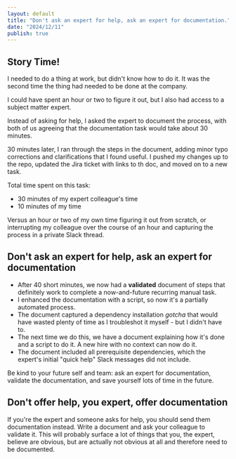 ```yaml
---
layout: default
title: "Don't ask an expert for help, ask an expert for documentation."
date: "2024/12/11"
publish: true
---
```


## Story Time!

I needed to do a thing at work, but didn't know how to do it. It was the second time the thing had needed to be done at the company.

I could have spent an hour or two to figure it out, but I also had access to a subject matter expert.

Instead of asking for help, I asked the expert to document the process, with both of us agreeing that the documentation task would take about 30 minutes.

30 minutes later, I ran through the steps in the document, adding minor typo corrections and clarifications that I found useful. I pushed my changes up to the repo, updated the Jira ticket with links to th doc, and moved on to a new task.

Total time spent on this task:

- 30 minutes of my expert colleague's time
- 10 minutes of my time

Versus an hour or two of my own time figuring it out from scratch, or interrupting my colleague over the course of an hour and capturing the process in a private Slack thread.

## Don't ask an expert for help, ask an expert for documentation

- After 40 short minutes, we now had a **validated** document of steps that definitely work to complete a now-and-future recurring manual task.
- I enhanced the documentation with a script, so now it's a partially automated process.
- The document captured a dependency installation *gotcha* that would have wasted plenty of time as I troubleshot it myself - but I didn't have to.
- The next time we do this, we have a document explaining how it's done and a script to do it. A new hire with no context can now do it.
- The document included all prerequisite dependencies, which the expert's initial "quick help" Slack messages did not include.

Be kind to your future self and team: ask an expert for documentation, validate the documentation, and save yourself lots of time in the future.

## Don't offer help, you expert, offer documentation

If you're the expert and someone asks for help, you should send them documentation instead. Write a document and ask your colleague to validate it. This will probably surface a lot of things that you, the expert, believe are obvious, but are actually not obvious at all and therefore need to be documented.

